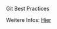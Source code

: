 Git Best Practices

Weitere Infos: [Hier](https://git.smartfactory.de/wiki/bestpractices/-/wikis/home)
